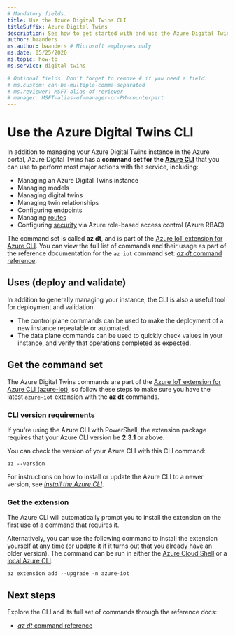 ```yaml
---
# Mandatory fields.
title: Use the Azure Digital Twins CLI
titleSuffix: Azure Digital Twins
description: See how to get started with and use the Azure Digital Twins CLI.
author: baanders
ms.author: baanders # Microsoft employees only
ms.date: 05/25/2020
ms.topic: how-to
ms.service: digital-twins

# Optional fields. Don't forget to remove # if you need a field.
# ms.custom: can-be-multiple-comma-separated
# ms.reviewer: MSFT-alias-of-reviewer
# manager: MSFT-alias-of-manager-or-PM-counterpart
---
```


# Use the Azure Digital Twins CLI

In addition to managing your Azure Digital Twins instance in the Azure portal, Azure Digital Twins has a **command set for the [Azure CLI](/cli/azure/what-is-azure-cli)** that you can use to perform most major actions with the service, including:
* Managing an Azure Digital Twins instance
* Managing models
* Managing digital twins
* Managing twin relationships
* Configuring endpoints
* Managing [routes](concepts-route-events.md)
* Configuring [security](concepts-security.md) via Azure role-based access control (Azure RBAC)

The command set is called **az dt**, and is part of the [Azure IoT extension for Azure CLI](https://github.com/Azure/azure-iot-cli-extension). You can view the full list of commands and their usage as part of the reference documentation for the `az iot` command set: [*az dt* command reference](/cli/azure/dt).

## Uses (deploy and validate)

In addition to generally managing your instance, the CLI is also a useful tool for deployment and validation.
* The control plane commands can be used to make the deployment of a new instance repeatable or automated.
* The data plane commands can be used to quickly check values in your instance, and verify that operations completed as expected.

## Get the command set

The Azure Digital Twins commands are part of the [Azure IoT extension for Azure CLI (azure-iot)](https://github.com/Azure/azure-iot-cli-extension), so follow these steps to make sure you have the latest `azure-iot` extension with the **az dt** commands.

### CLI version requirements

If you're using the Azure CLI with PowerShell, the extension package requires that your Azure CLI version be **2.3.1** or above.

You can check the version of your Azure CLI with this CLI command:
```azurecli
az --version
```

For instructions on how to install or update the Azure CLI to a newer version, see [*Install the Azure CLI*](/cli/azure/install-azure-cli).

### Get the extension

The Azure CLI will automatically prompt you to install the extension on the first use of a command that requires it.

Alternatively, you can use the following command to install the extension yourself at any time (or update it if it turns out that you already have an older version). The command can be run in either the [Azure Cloud Shell](../cloud-shell/overview.md) or a [local Azure CLI](/cli/azure/install-azure-cli).

```azurecli-interactive
az extension add --upgrade -n azure-iot
```

## Next steps

Explore the CLI and its full set of commands through the reference docs:
* [*az dt* command reference](/cli/azure/dt)